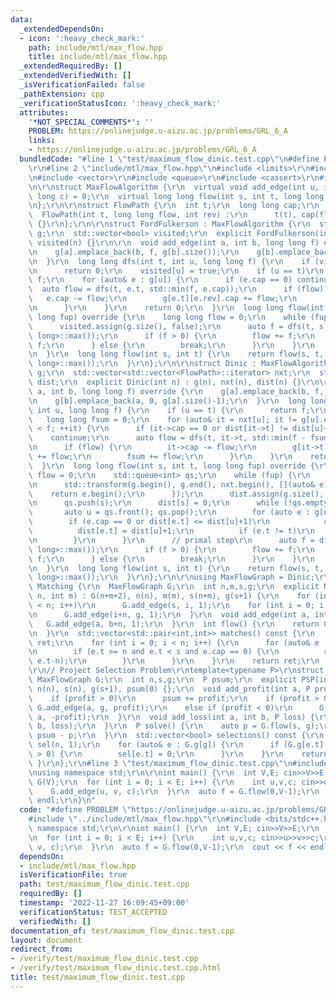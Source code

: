 ```yaml
---
data:
  _extendedDependsOn:
  - icon: ':heavy_check_mark:'
    path: include/mtl/max_flow.hpp
    title: include/mtl/max_flow.hpp
  _extendedRequiredBy: []
  _extendedVerifiedWith: []
  _isVerificationFailed: false
  _pathExtension: cpp
  _verificationStatusIcon: ':heavy_check_mark:'
  attributes:
    '*NOT_SPECIAL_COMMENTS*': ''
    PROBLEM: https://onlinejudge.u-aizu.ac.jp/problems/GRL_6_A
    links:
    - https://onlinejudge.u-aizu.ac.jp/problems/GRL_6_A
  bundledCode: "#line 1 \"test/maximum_flow_dinic.test.cpp\"\n#define PROBLEM \"https://onlinejudge.u-aizu.ac.jp/problems/GRL_6_A\"\
    \r\n#line 2 \"include/mtl/max_flow.hpp\"\n#include <limits>\r\n#include <algorithm>\r\
    \n#include <vector>\r\n#include <queue>\r\n#include <cassert>\r\n#include <iostream>\r\
    \n\r\nstruct MaxFlowAlgorithm {\r\n  virtual void add_edge(int u, int v, long\
    \ long c) = 0;\r\n  virtual long long flow(int s, int t, long long fup) = 0;\r\
    \n};\r\n\r\nstruct FlowPath {\r\n  int t;\r\n  long long cap;\r\n  int rev;\r\n\
    \  FlowPath(int t, long long flow, int rev) :\r\n      t(t), cap(flow), rev(rev)\
    \ {}\r\n};\r\n\r\nstruct FordFulkerson : MaxFlowAlgorithm {\r\n  std::vector<std::vector<FlowPath>>\
    \ g;\r\n  std::vector<bool> visited;\r\n  explicit FordFulkerson(int n) : g(n),\
    \ visited(n) {}\r\n\r\n  void add_edge(int a, int b, long long f) override {\r\
    \n    g[a].emplace_back(b, f, g[b].size());\r\n    g[b].emplace_back(a, 0, g[a].size()-1);\r\
    \n  }\r\n  long long dfs(int t, int u, long long f) {\r\n    if (visited[u])\r\
    \n      return 0;\r\n    visited[u] = true;\r\n    if (u == t)\r\n      return\
    \ f;\r\n    for (auto& e : g[u]) {\r\n      if (e.cap == 0) continue;\r\n    \
    \  auto flow = dfs(t, e.t, std::min(f, e.cap));\r\n      if (flow) {\r\n     \
    \   e.cap -= flow;\r\n        g[e.t][e.rev].cap += flow;\r\n        return flow;\r\
    \n      }\r\n    }\r\n    return 0;\r\n  }\r\n  long long flow(int s, int t, long\
    \ long fup) override {\r\n    long long flow = 0;\r\n    while (fup > 0) {\r\n\
    \      visited.assign(g.size(), false);\r\n      auto f = dfs(t, s, std::numeric_limits<long\
    \ long>::max());\r\n      if (f > 0) {\r\n        flow += f;\r\n        fup -=\
    \ f;\r\n      } else {\r\n        break;\r\n      }\r\n    }\r\n    return flow;\r\
    \n  }\r\n  long long flow(int s, int t) {\r\n    return flow(s, t, std::numeric_limits<long\
    \ long>::max());\r\n  }\r\n};\r\n\r\nstruct Dinic : MaxFlowAlgorithm {\r\n  std::vector<std::vector<FlowPath>>\
    \ g;\r\n  std::vector<std::vector<FlowPath>::iterator> nxt;\r\n  std::vector<int>\
    \ dist;\r\n  explicit Dinic(int n) : g(n), nxt(n), dist(n) {}\r\n\r\n  void add_edge(int\
    \ a, int b, long long f) override {\r\n    g[a].emplace_back(b, f, g[b].size());\r\
    \n    g[b].emplace_back(a, 0, g[a].size()-1);\r\n  }\r\n  long long dfs(int t,\
    \ int u, long long f) {\r\n    if (u == t) {\r\n      return f;\r\n    }\r\n \
    \   long long fsum = 0;\r\n    for (auto& it = nxt[u]; it != g[u].end() and fsum\
    \ < f; ++it) {\r\n      if (it->cap == 0 or dist[it->t] != dist[u]+1)\r\n    \
    \    continue;\r\n      auto flow = dfs(t, it->t, std::min(f - fsum, it->cap));\r\
    \n      if (flow) {\r\n        it->cap -= flow;\r\n        g[it->t][it->rev].cap\
    \ += flow;\r\n        fsum += flow;\r\n      }\r\n    }\r\n    return fsum;\r\n\
    \  }\r\n  long long flow(int s, int t, long long fup) override {\r\n    long long\
    \ flow = 0;\r\n    std::queue<int> qs;\r\n    while (fup) {\r\n      // dual step\r\
    \n      std::transform(g.begin(), g.end(), nxt.begin(), [](auto& e) {\r\n    \
    \    return e.begin();\r\n      });\r\n      dist.assign(g.size(), std::numeric_limits<int>::max());\r\
    \n      qs.push(s);\r\n      dist[s] = 0;\r\n      while (!qs.empty()) {\r\n \
    \       auto u = qs.front(); qs.pop();\r\n        for (auto e : g[u]) {\r\n  \
    \        if (e.cap == 0 or dist[e.t] <= dist[u]+1)\r\n            continue;\r\n\
    \          dist[e.t] = dist[u]+1;\r\n          if (e.t != t)\r\n            qs.push(e.t);\r\
    \n        }\r\n      }\r\n      // primal step\r\n      auto f = dfs(t, s, std::numeric_limits<long\
    \ long>::max());\r\n      if (f > 0) {\r\n        flow += f;\r\n        fup -=\
    \ f;\r\n      } else {\r\n        break;\r\n      }\r\n    }\r\n    return flow;\r\
    \n  }\r\n  long long flow(int s, int t) {\r\n    return flow(s, t, std::numeric_limits<long\
    \ long>::max());\r\n  }\r\n};\r\n\r\nusing MaxFlowGraph = Dinic;\r\n\r\nstruct\
    \ Matching {\r\n  MaxFlowGraph G;\r\n  int n,m,s,g;\r\n  explicit Matching(int\
    \ n, int m) : G(n+m+2), n(n), m(m), s(n+m), g(s+1) {\r\n    for (int i = 0; i\
    \ < n; i++)\r\n      G.add_edge(s, i, 1);\r\n    for (int i = 0; i < m; i++)\r\
    \n      G.add_edge(i+n, g, 1);\r\n  }\r\n  void add_edge(int a, int b) {\r\n \
    \   G.add_edge(a, b+n, 1);\r\n  }\r\n  int flow() {\r\n    return G.flow(s, g);\r\
    \n  }\r\n  std::vector<std::pair<int,int>> matches() const {\r\n    std::vector<std::pair<int,int>>\
    \ ret;\r\n    for (int i = 0; i < n; i++) {\r\n      for (auto& e : G.g[i]) {\r\
    \n        if (e.t >= n and e.t < s and e.cap == 0) {\r\n          ret.emplace_back(i,\
    \ e.t-n);\r\n        }\r\n      }\r\n    }\r\n    return ret;\r\n  }\r\n};\r\n\
    \r\n// Project Selection Problem\r\ntemplate<typename P>\r\nstruct PSP {\r\n \
    \ MaxFlowGraph G;\r\n  int n,s,g;\r\n  P psum;\r\n  explicit PSP(int n) : G(n+2),\
    \ n(n), s(n), g(s+1), psum(0) {};\r\n  void add_profit(int a, P profit) {\r\n\
    \    if (profit > 0)\r\n      psum += profit;\r\n    if (profit > 0)\r\n     \
    \ G.add_edge(a, g, profit);\r\n    else if (profit < 0)\r\n      G.add_edge(s,\
    \ a, -profit);\r\n  }\r\n  void add_loss(int a, int b, P loss) {\r\n    G.add_edge(a,\
    \ b, loss);\r\n  }\r\n  P solve() {\r\n    auto p = G.flow(s, g);\r\n    return\
    \ psum - p;\r\n  }\r\n  std::vector<bool> selections() const {\r\n    std::vector<bool>\
    \ sel(n, 1);\r\n    for (auto& e : G.g[g]) {\r\n      if (G.g[e.t][e.rev].cap\
    \ > 0) {\r\n        sel[e.t] = 0;\r\n      }\r\n    }\r\n    return sel;\r\n \
    \ }\r\n};\r\n#line 3 \"test/maximum_flow_dinic.test.cpp\"\n#include <bits/stdc++.h>\r\
    \nusing namespace std;\r\n\r\nint main() {\r\n  int V,E; cin>>V>>E;\r\n  Dinic\
    \ G(V);\r\n  for (int i = 0; i < E; i++) {\r\n    int u,v,c; cin>>u>>v>>c;\r\n\
    \    G.add_edge(u, v, c);\r\n  }\r\n  auto f = G.flow(0,V-1);\r\n  cout << f <<\
    \ endl;\r\n}\n"
  code: "#define PROBLEM \"https://onlinejudge.u-aizu.ac.jp/problems/GRL_6_A\"\r\n\
    #include \"../include/mtl/max_flow.hpp\"\r\n#include <bits/stdc++.h>\r\nusing\
    \ namespace std;\r\n\r\nint main() {\r\n  int V,E; cin>>V>>E;\r\n  Dinic G(V);\r\
    \n  for (int i = 0; i < E; i++) {\r\n    int u,v,c; cin>>u>>v>>c;\r\n    G.add_edge(u,\
    \ v, c);\r\n  }\r\n  auto f = G.flow(0,V-1);\r\n  cout << f << endl;\r\n}"
  dependsOn:
  - include/mtl/max_flow.hpp
  isVerificationFile: true
  path: test/maximum_flow_dinic.test.cpp
  requiredBy: []
  timestamp: '2022-11-27 16:09:45+09:00'
  verificationStatus: TEST_ACCEPTED
  verifiedWith: []
documentation_of: test/maximum_flow_dinic.test.cpp
layout: document
redirect_from:
- /verify/test/maximum_flow_dinic.test.cpp
- /verify/test/maximum_flow_dinic.test.cpp.html
title: test/maximum_flow_dinic.test.cpp
---
```

